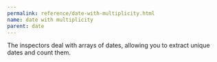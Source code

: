 ```yaml
---
permalink: reference/date-with-multiplicity.html
name: date with multiplicity
parent: date
---
```


The <date with multiplicity> inspectors deal with arrays of dates, allowing you to extract unique dates and count them.